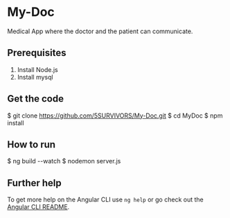 # My-Doc

Medical App where the doctor and the patient can communicate.

## Prerequisites
1. Install Node.js
2. Install mysql 
## Get the code
$ git clone https://github.com/5SURVIVORS/My-Doc.git
$ cd MyDoc
$ npm install

## How to run 
$ ng build --watch 
$ nodemon server.js

## Further help

To get more help on the Angular CLI use `ng help` or go check out the [Angular CLI README](https://github.com/angular/angular-cli/blob/master/README.md).
